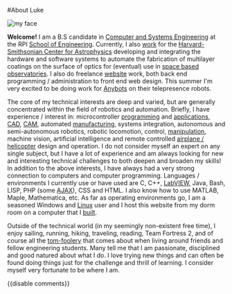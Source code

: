 #About Luke

![my face](http://photos-b.ak.fbcdn.net/photos-ak-sf2p/v48/57/119/1099020141/n1099020141_30006025_3058.jpg "Hey, get that pointer out of my face!")

**Welcome!** I am a B.S candidate in [Computer and Systems Engineering](http://www.ecse.rpi.edu/) at the RPI [School of Engineering](http://www.eng.rpi.edu/soe/). Currently, I also [work](http://stonelinks.ath.cx/?page_id=243) for the [Harvard-Smithsonian Center for Astrophysics](http://www.cfa.harvard.edu/hea/) developing and integrating the hardware and software systems to automate the fabrication of multilayer coatings on the surface of optics for (eventual) use in [space based observatories](http://ixo.gsfc.nasa.gov/). I also do freelance [website]({{wr}}websites) work, both back end programming / administration to front end web design. This summer I'm very excited to be doing work for [Anybots](http://www.anybots.com/#front) on their telepresence robots.

The core of my technical interests are deep and varied, but are generally concentrated within the field of robotics and automation. Briefly, I have experience / interest in: microcontroller [programming](http://litec.rpi.edu/) and [applications](http://www.arduino.cc/), [CAD](http://www.solidworks.com/), [CAM](http://www.plm.automation.siemens.com/en_us/products/nx/index.shtml), automated [manufacturing](http://www.makerbot.com/), systems integration, autonomous and semi-autonomous robotics, robotic locomotion, control, [manipulation](http://www.youtube.com/watch?v=Gv5B63HeF1E&feature=related), machine vision, artificial intelligence and remote controlled [airplane / helicopter](http://www.gwsus.com/english/english.htm) design and operation. I do not consider myself an expert on any single subject, but I have a lot of experience and am always looking for new and interesting technical challenges to both deepen and broaden my skills! In addition to the above interests, I have always had a very strong connection to computers and computer programming. Languages / environments I currently use or have used are C, C++, [LabVIEW](http://www.ni.com/labview/), Java, Bash, LISP, PHP (some [AJAX](http://jquery.com/)), CSS and HTML. I also know how to use MATLAB, Maple, Mathematica, etc. As far as operating environments go, I am a seasoned Windows and [Linux](http://www.debian.org/) user and I host this website from my dorm room on a computer that I [built](http://www.newegg.com/).

Outside of the technical world (in my seemingly non-existent free time), I enjoy sailing, running, hiking, traveling, reading, Team Fortress 2, and of course all the [tom-foolery](http://photos-g.ak.fbcdn.net/photos-ak-sf2p/v362/57/119/1099020141/n1099020141_30157834_5408.jpg) that comes about when living around friends and fellow engineering students. Many tell me that I am passionate, disciplined and good natured about what I do. I love trying new things and can often be found doing things just for the challenge and thrill of learning. I consider myself very fortunate to be where I am.

{{disable comments}}
